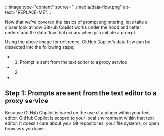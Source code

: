 :::image type="content" source="../media/data-flow.png" alt-text="REPLACE-ME":::

Now that we've covered the basics of prompt enginnering, let's take a closer look at how GitHub Copilot works under the hood and better understand the data flow that occurs when you initiate a prompt.

Using the above image for reference, GitHub Copilot's data flow can be dissected into the following steps;

- 1. Prompt is sent from the text editor to a proxy service
- 2. 
- 


## Step 1: Prompts are sent from the text editor to a proxy service

Because GitHub Copilot is based on the use of a plugin within your text editor, GitHub Copilot is scoped to your local environment within that text editor. It doesn't care about your Git repositories, your file systems, or open browsers you have. 